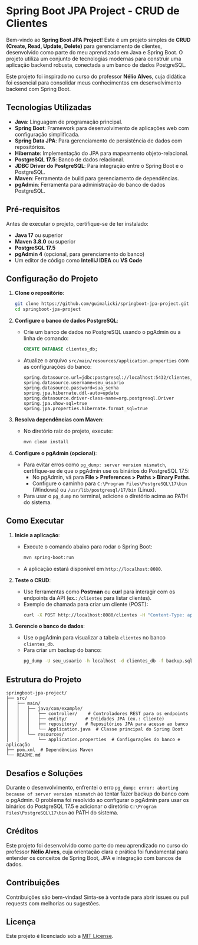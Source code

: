 # Spring Boot JPA Project - CRUD de Clientes

Bem-vindo ao **Spring Boot JPA Project**! Este é um projeto simples de **CRUD (Create, Read, Update, Delete)** para gerenciamento de clientes, desenvolvido como parte do meu aprendizado em Java e Spring Boot. O projeto utiliza um conjunto de tecnologias modernas para construir uma aplicação backend robusta, conectada a um banco de dados PostgreSQL.

Este projeto foi inspirado no curso do professor **Nélio Alves**, cuja didática foi essencial para consolidar meus conhecimentos em desenvolvimento backend com Spring Boot.

## Tecnologias Utilizadas

- **Java**: Linguagem de programação principal.
- **Spring Boot**: Framework para desenvolvimento de aplicações web com configuração simplificada.
- **Spring Data JPA**: Para gerenciamento de persistência de dados com repositórios.
- **Hibernate**: Implementação do JPA para mapeamento objeto-relacional.
- **PostgreSQL 17.5**: Banco de dados relacional.
- **JDBC Driver do PostgreSQL**: Para integração entre o Spring Boot e o PostgreSQL.
- **Maven**: Ferramenta de build para gerenciamento de dependências.
- **pgAdmin**: Ferramenta para administração do banco de dados PostgreSQL.

## Pré-requisitos

Antes de executar o projeto, certifique-se de ter instalado:

- **Java 17** ou superior
- **Maven 3.8.0** ou superior
- **PostgreSQL 17.5**
- **pgAdmin 4** (opcional, para gerenciamento do banco)
- Um editor de código como **IntelliJ IDEA** ou **VS Code**

## Configuração do Projeto

1. **Clone o repositório**:
   ```bash
   git clone https://github.com/guimalicki/springboot-jpa-project.git
   cd springboot-jpa-project
   ```

2. **Configure o banco de dados PostgreSQL**:
   - Crie um banco de dados no PostgreSQL usando o pgAdmin ou a linha de comando:
     ```sql
     CREATE DATABASE clientes_db;
     ```
   - Atualize o arquivo `src/main/resources/application.properties` com as configurações do banco:
     ```properties
     spring.datasource.url=jdbc:postgresql://localhost:5432/clientes_db
     spring.datasource.username=seu_usuario
     spring.datasource.password=sua_senha
     spring.jpa.hibernate.ddl-auto=update
     spring.datasource.driver-class-name=org.postgresql.Driver
     spring.jpa.show-sql=true
     spring.jpa.properties.hibernate.format_sql=true
     ```

3. **Resolva dependências com Maven**:
   - No diretório raiz do projeto, execute:
     ```bash
     mvn clean install
     ```

4. **Configure o pgAdmin (opcional)**:
   - Para evitar erros como `pg_dump: server version mismatch`, certifique-se de que o pgAdmin use os binários do PostgreSQL 17.5:
     - No pgAdmin, vá para **File > Preferences > Paths > Binary Paths**.
     - Configure o caminho para `C:\Program Files\PostgreSQL\17\bin` (Windows) ou `/usr/lib/postgresql/17/bin` (Linux).
   - Para usar o `pg_dump` no terminal, adicione o diretório acima ao PATH do sistema.

## Como Executar

1. **Inicie a aplicação**:
   - Execute o comando abaixo para rodar o Spring Boot:
     ```bash
     mvn spring-boot:run
     ```
   - A aplicação estará disponível em `http://localhost:8080`.

2. **Teste o CRUD**:
   - Use ferramentas como **Postman** ou **curl** para interagir com os endpoints da API (ex.: `/clientes` para listar clientes).
   - Exemplo de chamada para criar um cliente (POST):
     ```bash
     curl -X POST http://localhost:8080/clientes -H "Content-Type: application/json" -d '{"nome":"João Silva","email":"joao@example.com"}'
     ```

3. **Gerencie o banco de dados**:
   - Use o pgAdmin para visualizar a tabela `clientes` no banco `clientes_db`.
   - Para criar um backup do banco:
     ```bash
     pg_dump -U seu_usuario -h localhost -d clientes_db -f backup.sql
     ```

## Estrutura do Projeto

```
springboot-jpa-project/
├── src/
│   ├── main/
│   │   ├── java/com/example/
│   │   │   ├── controller/    # Controladores REST para os endpoints
│   │   │   ├── entity/       # Entidades JPA (ex.: Cliente)
│   │   │   ├── repository/   # Repositórios JPA para acesso ao banco
│   │   │   └── Application.java  # Classe principal do Spring Boot
│   │   └── resources/
│   │       └── application.properties  # Configurações do banco e aplicação
├── pom.xml  # Dependências Maven
└── README.md
```

## Desafios e Soluções

Durante o desenvolvimento, enfrentei o erro `pg_dump: error: aborting because of server version mismatch` ao tentar fazer backup do banco com o pgAdmin. O problema foi resolvido ao configurar o pgAdmin para usar os binários do PostgreSQL 17.5 e adicionar o diretório `C:\Program Files\PostgreSQL\17\bin` ao PATH do sistema.

## Créditos

Este projeto foi desenvolvido como parte do meu aprendizado no curso do professor **Nélio Alves**, cuja orientação clara e prática foi fundamental para entender os conceitos de Spring Boot, JPA e integração com bancos de dados.

## Contribuições

Contribuições são bem-vindas! Sinta-se à vontade para abrir issues ou pull requests com melhorias ou sugestões.

## Licença

Este projeto é licenciado sob a [MIT License](LICENSE).